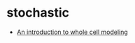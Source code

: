 # stochastic

- [An introduction to whole cell modeling](https://buildmedia.readthedocs.org/media/pdf/intro-to-wc-modeling/latest/intro-to-wc-modeling.pdf)
